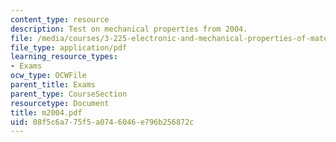 ```yaml
---
content_type: resource
description: Test on mechanical properties from 2004.
file: /media/courses/3-225-electronic-and-mechanical-properties-of-materials-fall-2007/08f5c6a775f5a0746046e796b256872c_m2004.pdf
file_type: application/pdf
learning_resource_types:
- Exams
ocw_type: OCWFile
parent_title: Exams
parent_type: CourseSection
resourcetype: Document
title: m2004.pdf
uid: 08f5c6a7-75f5-a074-6046-e796b256872c
---
```

